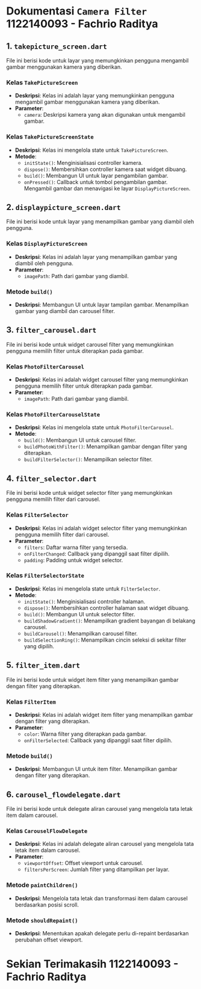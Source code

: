 # Dokumentasi `Camera Filter` 1122140093 - Fachrio Raditya

## 1. `takepicture_screen.dart`

File ini berisi kode untuk layar yang memungkinkan pengguna mengambil gambar menggunakan kamera yang diberikan.

### Kelas `TakePictureScreen`

- **Deskripsi**: Kelas ini adalah layar yang memungkinkan pengguna mengambil gambar menggunakan kamera yang diberikan.
- **Parameter**:
  - `camera`: Deskripsi kamera yang akan digunakan untuk mengambil gambar.

### Kelas `TakePictureScreenState`

- **Deskripsi**: Kelas ini mengelola state untuk `TakePictureScreen`.
- **Metode**:
  - `initState()`: Menginisialisasi controller kamera.
  - `dispose()`: Membersihkan controller kamera saat widget dibuang.
  - `build()`: Membangun UI untuk layar pengambilan gambar.
  - `onPressed()`: Callback untuk tombol pengambilan gambar. Mengambil gambar dan menavigasi ke layar `DisplayPictureScreen`.

## 2. `displaypicture_screen.dart`

File ini berisi kode untuk layar yang menampilkan gambar yang diambil oleh pengguna.

### Kelas `DisplayPictureScreen`

- **Deskripsi**: Kelas ini adalah layar yang menampilkan gambar yang diambil oleh pengguna.
- **Parameter**:
  - `imagePath`: Path dari gambar yang diambil.

### Metode `build()`

- **Deskripsi**: Membangun UI untuk layar tampilan gambar. Menampilkan gambar yang diambil dan carousel filter.

## 3. `filter_carousel.dart`

File ini berisi kode untuk widget carousel filter yang memungkinkan pengguna memilih filter untuk diterapkan pada gambar.

### Kelas `PhotoFilterCarousel`

- **Deskripsi**: Kelas ini adalah widget carousel filter yang memungkinkan pengguna memilih filter untuk diterapkan pada gambar.
- **Parameter**:
  - `imagePath`: Path dari gambar yang diambil.

### Kelas `PhotoFilterCarouselState`

- **Deskripsi**: Kelas ini mengelola state untuk `PhotoFilterCarousel`.
- **Metode**:
  - `build()`: Membangun UI untuk carousel filter.
  - `buildPhotoWithFilter()`: Menampilkan gambar dengan filter yang diterapkan.
  - `buildFilterSelector()`: Menampilkan selector filter.

## 4. `filter_selector.dart`

File ini berisi kode untuk widget selector filter yang memungkinkan pengguna memilih filter dari carousel.

### Kelas `FilterSelector`

- **Deskripsi**: Kelas ini adalah widget selector filter yang memungkinkan pengguna memilih filter dari carousel.
- **Parameter**:
  - `filters`: Daftar warna filter yang tersedia.
  - `onFilterChanged`: Callback yang dipanggil saat filter dipilih.
  - `padding`: Padding untuk widget selector.

### Kelas `FilterSelectorState`

- **Deskripsi**: Kelas ini mengelola state untuk `FilterSelector`.
- **Metode**:
  - `initState()`: Menginisialisasi controller halaman.
  - `dispose()`: Membersihkan controller halaman saat widget dibuang.
  - `build()`: Membangun UI untuk selector filter.
  - `buildShadowGradient()`: Menampilkan gradient bayangan di belakang carousel.
  - `buildCarousel()`: Menampilkan carousel filter.
  - `buildSelectionRing()`: Menampilkan cincin seleksi di sekitar filter yang dipilih.

## 5. `filter_item.dart`

File ini berisi kode untuk widget item filter yang menampilkan gambar dengan filter yang diterapkan.

### Kelas `FilterItem`

- **Deskripsi**: Kelas ini adalah widget item filter yang menampilkan gambar dengan filter yang diterapkan.
- **Parameter**:
  - `color`: Warna filter yang diterapkan pada gambar.
  - `onFilterSelected`: Callback yang dipanggil saat filter dipilih.

### Metode `build()`

- **Deskripsi**: Membangun UI untuk item filter. Menampilkan gambar dengan filter yang diterapkan.

## 6. `carousel_flowdelegate.dart`

File ini berisi kode untuk delegate aliran carousel yang mengelola tata letak item dalam carousel.

### Kelas `CarouselFlowDelegate`

- **Deskripsi**: Kelas ini adalah delegate aliran carousel yang mengelola tata letak item dalam carousel.
- **Parameter**:
  - `viewportOffset`: Offset viewport untuk carousel.
  - `filtersPerScreen`: Jumlah filter yang ditampilkan per layar.

### Metode `paintChildren()`

- **Deskripsi**: Mengelola tata letak dan transformasi item dalam carousel berdasarkan posisi scroll.

### Metode `shouldRepaint()`

- **Deskripsi**: Menentukan apakah delegate perlu di-repaint berdasarkan perubahan offset viewport.

# Sekian Terimakasih 1122140093 - Fachrio Raditya
